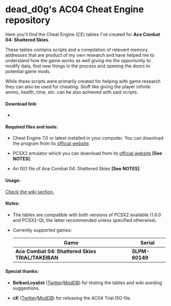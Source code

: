 # dead_d0g's AC04 Cheat Engine repository

Here you'll find the Cheat Engine (CE) tables I've created for **Ace Combat 04: Shattered Skies**.

These tables contains scripts and a compilation of relevant memory addresses that are product of my own research and have helped me to understand how the game works as well giving me the opportunity to modify data, find new things in the process and opening the doors to potential game mods.

While these scripts were primarily created for helping with game research they can also be used for cheating. Stuff like giving the player infinite ammo, health, time, etc. can be also achieved with said scripts.

#### Download link:

- 

#### Required files and tools:

- Cheat Engine 7.0 or latest installed in your computer. You can download the program from its [official website](https://www.cheatengine.org/).

- PCSX2 emulator which you can download from its [official website](https://pcsx2.net/downloads/) **[See NOTES]**.

- An ISO file of Ace Combat 04: Shattered Skies **[See NOTES]**.

#### Usage:

[Check the wiki section.](https://github.com/deaththed0g/AC04-Cheat-Engine-repository/wiki)

#### Notes:
 
 - The tables are compatible with both versions of PCSX2 available (1.6.0 and PCSX2-Qt, the latter recommended unless specified otherwise).
 
 - Currently supported games:
	
	|**Game**|**Serial**|
	|-|-|
	|**Ace Combat 04: Shattered Skies TRIAL/TAKEIBAN**|**SLPM-60149**|


#### Special thanks:

- **BelkanLoyalist** ([Twitter](https://twitter.com/BelkanLoyalist)/[ModDB](https://www.moddb.com/members/justauser1)) for testing the tables and wiki wording suggestions.

- **cK** ([Twitter](https://twitter.com/Comebackkid2136)/[ModDB](https://www.moddb.com/members/comebackking41)) for releasing the AC04 Trial ISO file.
